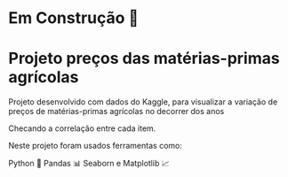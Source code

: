 # Em Construção 🚧


# Projeto preços das matérias-primas agrícolas

Projeto desenvolvido com dados do Kaggle, para visualizar a variação de preços de matérias-primas agrícolas no decorrer dos anos

Checando a correlação entre cada item.

Neste projeto foram usados ferramentas como:

Python 🐍 Pandas 📊 Seaborn e Matplotlib 📈
